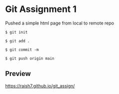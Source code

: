 # Git Assignment 1
Pushed a simple html page from local to remote repo

```
$ git init
```

```
$ git add .
```

```
$ git commit -m
```

```
$ git push origin main
```
## Preview 
https://raish7.github.io/git_assign/


